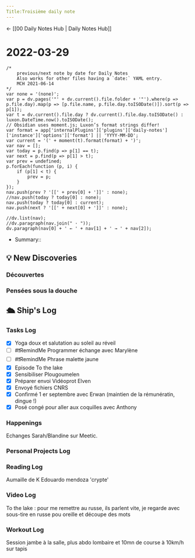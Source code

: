 ```yaml
---
Title:Troisième daily note
---
```


<- [[00 Daily Notes Hub | Daily Notes Hub]]

# 2022-03-29
```dataviewjs
/*
    previous/next note by date for Daily Notes
    Also works for other files having a `date:` YAML entry.
    MCH 2021-06-14
*/
var none = '(none)';
var p = dv.pages('"' + dv.current().file.folder + '"').where(p => p.file.day).map(p => [p.file.name, p.file.day.toISODate()]).sort(p => p[1]);
var t = dv.current().file.day ? dv.current().file.day.toISODate() : luxon.DateTime.now().toISODate();
// Obsidian uses moment.js; Luxon’s format strings differ!
var format = app['internalPlugins']['plugins']['daily-notes']['instance']['options']['format'] || 'YYYY-MM-DD';
var current = '(' + moment(t).format(format) + ')';
var nav = [];
var today = p.find(p => p[1] == t);
var next = p.find(p => p[1] > t);
var prev = undefined;
p.forEach(function (p, i) {
    if (p[1] < t) {
        prev = p;
    }
});
nav.push(prev ? '[[' + prev[0] + ']]' : none);
//nav.push(today ? today[0] : none);
nav.push(today ? today[0] : current);
nav.push(next ? '[[' + next[0] + ']]' : none);

//dv.list(nav);
//dv.paragraph(nav.join(" · "));
dv.paragraph(nav[0] + ' ← ' + nav[1] + ' → ' + nav[2]);
```
- Summary:: 

## 💡 New Discoveries

### Découvertes
### Pensées sous la douche

## 🛳️ Ship's Log
### Tasks Log
- [x] Yoga doux et salutation au soleil au réveil
- [ ] #❗RemindMe Programmer échange avec Marylène
- [ ] #❗RemindMe Phrase malette jaune
- [x] Episode To the lake
- [x] Sensibiliser Plougoumelen
- [x] Préparer envoi Vidéoprot Elven
- [x] Envoyé fichiers CNRS
- [x] Confirmé 1 er septembre avec Erwan (maintien de la rémunératin, dingue !)
- [x] Posé congé pour aller aux coquilles avec Anthony

### Happenings
Echanges Sarah/Blandine sur Meetic. 
### Personal Projects Log

### Reading Log
Aumaille de K
Edouardo mendoza 'crypte'
### Video Log
To the lake : pour me remettre au russe, ils parlent vite, je regarde avec sous-tire en russe pou oreille et découpe des mots

### Workout Log
Session jambe à la salle, plus abdo lombaire et 10mn de course à 10km/h sur tapis